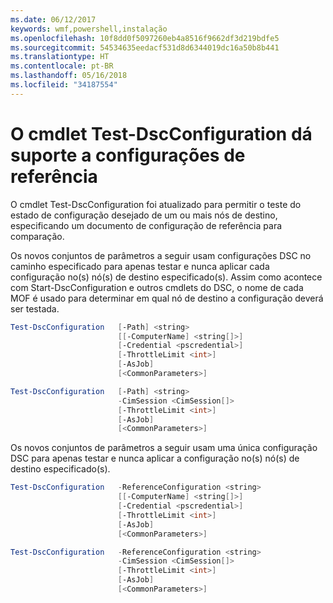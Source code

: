 ```yaml
---
ms.date: 06/12/2017
keywords: wmf,powershell,instalação
ms.openlocfilehash: 10f8dd0f5097260eb4a8516f9662df3d219bdfe5
ms.sourcegitcommit: 54534635eedacf531d8d6344019dc16a50b8b441
ms.translationtype: HT
ms.contentlocale: pt-BR
ms.lasthandoff: 05/16/2018
ms.locfileid: "34187554"
---
```

# <a name="test-dscconfiguration-cmdlet-supports-reference-configurations"></a>O cmdlet Test-DscConfiguration dá suporte a configurações de referência

O cmdlet Test-DscConfiguration foi atualizado para permitir o teste do estado de configuração desejado de um ou mais nós de destino, especificando um documento de configuração de referência para comparação.

Os novos conjuntos de parâmetros a seguir usam configurações DSC no caminho especificado para apenas testar e nunca aplicar cada configuração no(s) nó(s) de destino especificado(s). Assim como acontece com Start-DscConfiguration e outros cmdlets do DSC, o nome de cada MOF é usado para determinar em qual nó de destino a configuração deverá ser testada.

```powershell
Test-DscConfiguration   [-Path] <string>
                        [[-ComputerName] <string[]>]
                        [-Credential <pscredential>]
                        [-ThrottleLimit <int>]
                        [-AsJob]
                        [<CommonParameters>]

Test-DscConfiguration   [-Path] <string>
                        -CimSession <CimSession[]>
                        [-ThrottleLimit <int>]
                        [-AsJob]
                        [<CommonParameters>]
```

Os novos conjuntos de parâmetros a seguir usam uma única configuração DSC para apenas testar e nunca aplicar a configuração no(s) nó(s) de destino especificado(s).

```powershell
Test-DscConfiguration   -ReferenceConfiguration <string>
                        [[-ComputerName] <string[]>]
                        [-Credential <pscredential>]
                        [-ThrottleLimit <int>]
                        [-AsJob]
                        [<CommonParameters>]

Test-DscConfiguration   -ReferenceConfiguration <string>
                        -CimSession <CimSession[]>
                        [-ThrottleLimit <int>]
                        [-AsJob]
                        [<CommonParameters>]
```
